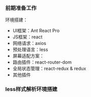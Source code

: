 ### 前期准备工作

环境搭建：

- UI框架：Ant React Pro
- JS框架：react
- 网络请求：axios
- 预处理语言：less
- 屏幕适配方案：
- 路由插件：react-router-dom
- 全局状态管理：react-redux & redux
- 其他插件

### less样式解析环境搭建

